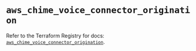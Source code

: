 # `aws_chime_voice_connector_origination`

Refer to the Terraform Registry for docs: [`aws_chime_voice_connector_origination`](https://registry.terraform.io/providers/hashicorp/aws/5.79.0/docs/resources/chime_voice_connector_origination).

